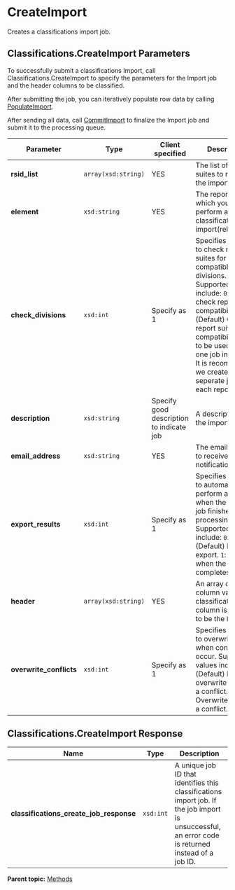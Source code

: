 # CreateImport

Creates a classifications import job.

## Classifications.CreateImport Parameters

To successfully submit a classifications Import, call Classifications.CreateImport to specify the parameters for the Import job and the header columns to be classified.

After submitting the job, you can iteratively populate row data by calling [PopulateImport](r_PopulateImport.md#).

After sending all data, call [CommitImport](r_CommitImport.md#) to finalize the Import job and submit it to the processing queue.

|Parameter|Type|Client specified|Description|
|---------|----|------------------|-----------|
| **rsid\_list** | `array(xsd:string)` | YES | The list of report suites to receive the import job. |
| **element** | `xsd:string` | YES | The report for which you want to perform a classifications import(relation_id).|
| **check\_divisions** | `xsd:int` | Specify as 1 | Specifies whether to check report suites for compatible divisions. Supported values include: `0`: Do not check report suite compatibility. `1`: \(Default\) Check report suite compatibility. Not to be used only one job in rsid list. It is recommended we create seperate jobs for each report suite. |
| **description** | `xsd:string` | Specify good description to indicate job | A description of the import job. |
| **email\_address** | `xsd:string` | YES | The email address to receive job notifications. |
| **export\_results** | `xsd:int` | Specify as 1 | Specifies whether to automatically perform an export when the import job finishes processing. Supported values include: `0`: \(Default\) Do not export. `1`: Export when the job completes. |
| **header** | `array(xsd:string)` | YES | An array of column values for classification. First column is required to be the `key`.|
| **overwrite\_conflicts** | `xsd:int` | Specify as 1 | Specifies whether to overwrite data when conflicts occur. Supported values include: `0`: \(Default\) Do not overwrite data on a conflict. `1`: Overwrite data on a conflict. |

## Classifications.CreateImport Response

|Name|Type|Description|
|----|----|-----------|
| **classifications\_create\_job\_response** | `xsd:int` | A unique job ID that identifies this classifications import job. If the job import is unsuccessful, an error code is returned instead of a job ID. |

**Parent topic:** [Methods](../methods/classifications_methods.md)

